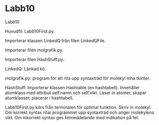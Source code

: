 # Labb10
Labb10

Huvudfil: Labb10First.py.

Importerar klassen LinkedQ från filen LinkedQFile.
          
Importerar filen molgrafik.py.
          
Importerar filen HashStuff.py. 


LinkedQ: Länkad kö.

molgrafik.py: program för att rita upp syntaxträd för molekyl mha tkinter.

HashStuff: Importerar klassen Hashtable (en hashtabell). Innehåller atomklass med attribut self.namn och self.vikt. Läser in atomer, skapar atomklasser,              placerar i hashtabell.


Labb10First.py körs från terminalen för optimal funktion.
Skriv in molekyl. Om korrekt syntax ritar programmet upp syntaxträd och anger molekylens vikt. Om inkorrekt syntax ges felmeddelande med indikation på fel.
